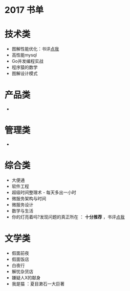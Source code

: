2017 书单
================

# 技术类

* 图解性能优化：书评[点我](https://zouyx.github.io/posts/2017/11/01/%E5%A5%BD%E4%B9%A6%E6%8E%A8%E8%8D%90-%E5%9B%BE%E8%A7%A3%E6%80%A7%E8%83%BD%E4%BC%98%E5%8C%96.html)
* 高性能mysql
* Go并发编程实战
* 程序猿的数学
* 图解设计模式

# 产品类

* 

# 管理类

* 

# 综合类

* 大便通
* 软件工程
* 超级时间整理术 - 每天多出一小时
* 微服务架构与时间
* 微服务设计
* 数学与生活
* 你的灯亮着吗?发现问题的真正所在 ： **十分推荐** ，书评[点我](https://zouyx.github.io/posts/2017/4/27/%E5%A5%BD%E4%B9%A6%E6%8E%A8%E8%8D%90-%E5%88%9A%E8%AF%BB%E5%AE%8C%E7%9A%84%E4%B8%80%E6%9C%AC%E4%B9%A6%E4%BD%A0%E7%9A%84%E7%81%AF%E4%BA%AE%E7%9D%80%E5%90%97%E5%8F%91%E7%8E%B0%E9%97%AE%E9%A2%98%E7%9A%84%E7%9C%9F%E6%AD%A3%E6%89%80%E5%9C%A8.html)

# 文学类

* 假面前夜 
* 假面饭店
* 白夜行
* 解忧杂货店
* 嫌疑人X的献身
* 我是猫 ：夏目漱石一大巨著
